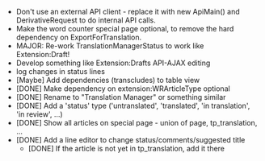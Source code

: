 - Don't use an external API client - replace it with new ApiMain() and DerivativeRequest to do
  internal API calls.
- Make the word counter special page optional, to remove the hard dependency on ExportForTranslation.
- MAJOR: Re-work TranslationManagerStatus to work like Extension:Draft!
- Develop something like Extension:Drafts API-AJAX editing
- log changes in status lines
- [Maybe] Add dependencies (transcludes) to table view
- [DONE] Make dependency on extension:WRArticleType optional
- [DONE] Rename to "Translation Manager" or something similar
- [DONE] Add a 'status' type ('untranslated', 'translated', 'in translation', 'in review', ...)
- [DONE] Show all articles on special page - union of page, tp_translation, ...
- [DONE] Add a line editor to change status/comments/suggested title
    - [DONE] If the article is not yet in tp_translation, add it there

